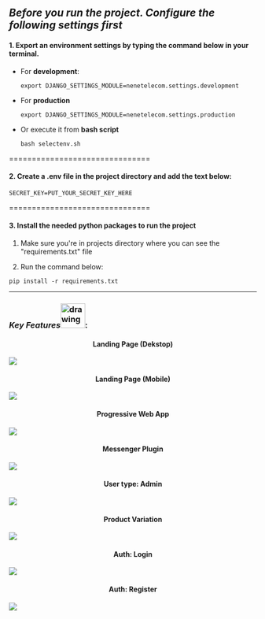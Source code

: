 ## _Before you run the project. Configure the following settings first_

#### 1. Export an environment settings by typing the command below in your terminal.

- For **development**:

  ```
  export DJANGO_SETTINGS_MODULE=nenetelecom.settings.development
  ```

- For **production**

  ```
  export DJANGO_SETTINGS_MODULE=nenetelecom.settings.production
  ```

- Or execute it from **bash script**

  ```
  bash selectenv.sh
  ```

===============================

#### 2. Create a .env file in the project directory and add the text below:

```
SECRET_KEY=PUT_YOUR_SECRET_KEY_HERE
```

===============================

#### 3. Install the needed python packages to run the project

1. Make sure you're in projects directory where you can see the "requirements.txt" file

2. Run the command below:

```
pip install -r requirements.txt
```

---

### _Key Features_<img src="./public/REACT/images/66a885fc730d35c7fdd513c76d84eebd.gif" alt="drawing" width="50"/>:

<h4 align="center">Landing Page (Dekstop)</h4>
<img style="display: block; margin: 0 auto;" src="./public/screenshots/LandingPage-Desktop.png" width=""/>

<h4 align="center">Landing Page (Mobile)</h4>
<img style="display: block; margin: 0 auto;" src="./public/screenshots/LandingPage-Mobile.png" width=""/>

<h4 align="center">Progressive Web App</h4>
<img style="display: block; margin: 0 auto;" src="./public/screenshots/StorePWA.png" width=""/>

<h4 align="center">Messenger Plugin</h4>
<img style="display: block; margin: 0 auto;" src="./public/screenshots/StoreMESSENGER.png" width=""/>

<h4 align="center">User type: Admin</h4>
<img style="display: block; margin: 0 auto;" src="./public/screenshots/StoreNAVADMIN.png" width=""/>

<h4 align="center">Product Variation</h4>
<img style="display: block; margin: 0 auto;" src="./public/screenshots/StorePRODUCTDETAIL.png" width=""/>

<h4 align="center">Auth: Login</h4>
<img style="display: block; margin: 0 auto;" src="./public/screenshots/StoreLOGIN.png" width=""/>

<h4 align="center">Auth: Register</h4>
<img style="display: block; margin: 0 auto;" src="./public/screenshots/StoreREGISTER.png" width=""/>

